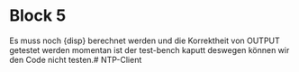 # Block 5

Es muss noch {disp} berechnet werden und die Korrektheit von OUTPUT getestet werden
momentan ist der test-bench kaputt deswegen können wir den Code nicht testen.# NTP-Client
